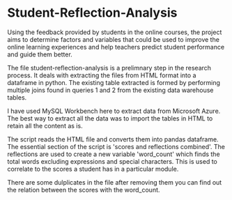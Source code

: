 # Student-Reflection-Analysis
Using the feedback provided by students in the online courses, the project aims to determine factors and variables that could be used to improve the online learning experiences and help teachers predict student performance and guide them better. 

The file student-reflection-analysis is a prelimnary step in the research process. It deals with extracting the files from HTML format into a dataframe in python. 
The existing table extracted is formed by performing multiple joins found in queries 1 and 2 from the existing data warehouse tables.

I have used MySQL Workbench here to extract data from Microsoft Azure. The best way to extract all the data was to import the tables in HTML to retain all the content as is. 

The script reads the HTML file and converts them into pandas dataframe. The essential section of the script is 'scores and reflections combined'. The reflections are used to create a new variable 'word_count' which finds the total words excluding expressions and special characters. This is used to correlate to the scores a student has in a particular module. 

There are some dulplicates in the file after removing them you can find out the relation between the scores with the word_count.

